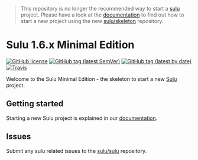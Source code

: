 > This repository is no longer the recommended way to start a [sulu](https://github.com/sulu/sulu) project. Please have a look at the [documentation](http://docs.sulu.io/) to find out how to start a new project using the new [sulu/skeleton](https://github.com/sulu/skeleton) repository.

# Sulu 1.6.x Minimal Edition

[![GitHub license](https://img.shields.io/github/license/sulu/sulu-minimal.svg)](https://github.com/sulu/sulu-minimal/blob/master/LICENSE)
[![GitHub tag (latest SemVer)](https://img.shields.io/github/tag/sulu/sulu-minimal.svg)](https://github.com/sulu/sulu-minimal/releases)
[![GitHub tag (latest by date)](https://img.shields.io/github/tag-date/sulu/sulu-minimal.svg)](https://github.com/sulu/sulu-minimal/releases)
[![Travis](https://travis-ci.org/sulu/sulu-minimal.png?branch=master)](https://travis-ci.org/sulu/sulu-minimal)

Welcome to the Sulu Minimal Edition - the skeleton to start a new [Sulu](https://github.com/sulu/sulu) project.

## Getting started

Starting a new Sulu project is explained in our [documentation](http://docs.sulu.io/en/latest/book/getting-started.html).

## Issues

Submit any sulu related issues to the [sulu/sulu](https://github.com/sulu/sulu/issues) repository.
